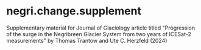 # negri.change.supplement
Supplementary material for Journal of Glaciology article titled "Progression of the surge in the Negribreen Glacier System from two years of ICESat-2 measurements" by Thomas Trantow and Ute C. Herzfeld (2024)
